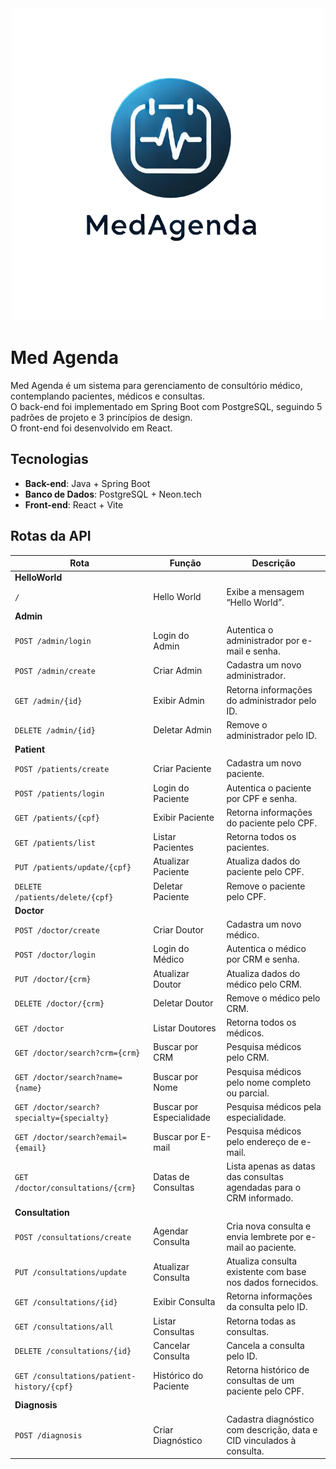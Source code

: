 <div align="center">
    <img src="https://github.com/nathanmota-dev/final-project-poo2/blob/main/frontend/public/logo2.png" alt="Logo" />
</div>

# Med Agenda

Med Agenda é um sistema para gerenciamento de consultório médico, contemplando pacientes, médicos e consultas.  
O back-end foi implementado em Spring Boot com PostgreSQL, seguindo 5 padrões de projeto e 3 princípios de design.  
O front-end foi desenvolvido em React.

## Tecnologias

- **Back-end**: Java + Spring Boot  
- **Banco de Dados**: PostgreSQL + Neon.tech
- **Front-end**: React + Vite

## Rotas da API

| Rota                                     | Função                    | Descrição                                                                 |
|------------------------------------------|---------------------------|---------------------------------------------------------------------------|
| **HelloWorld**                           |                           |                                                                           |
| `/`                                      | Hello World               | Exibe a mensagem “Hello World”.                                           |
| **Admin**                                |                           |                                                                           |
| `POST /admin/login`                      | Login do Admin            | Autentica o administrador por e-mail e senha.                             |
| `POST /admin/create`                     | Criar Admin               | Cadastra um novo administrador.                                           |
| `GET /admin/{id}`                        | Exibir Admin              | Retorna informações do administrador pelo ID.                             |
| `DELETE /admin/{id}`                     | Deletar Admin             | Remove o administrador pelo ID.                                           |
| **Patient**                              |                           |                                                                           |
| `POST /patients/create`                  | Criar Paciente            | Cadastra um novo paciente.                                                |
| `POST /patients/login`                   | Login do Paciente         | Autentica o paciente por CPF e senha.                                     |
| `GET /patients/{cpf}`                    | Exibir Paciente           | Retorna informações do paciente pelo CPF.                                 |
| `GET /patients/list`                     | Listar Pacientes          | Retorna todos os pacientes.                                               |
| `PUT /patients/update/{cpf}`             | Atualizar Paciente        | Atualiza dados do paciente pelo CPF.                                      |
| `DELETE /patients/delete/{cpf}`          | Deletar Paciente          | Remove o paciente pelo CPF.                                               |
| **Doctor**                               |                           |                                                                           |
| `POST /doctor/create`                    | Criar Doutor              | Cadastra um novo médico.                                                  |
| `POST /doctor/login`                     | Login do Médico           | Autentica o médico por CRM e senha.                                       |
| `PUT /doctor/{crm}`                      | Atualizar Doutor          | Atualiza dados do médico pelo CRM.                                        |
| `DELETE /doctor/{crm}`                   | Deletar Doutor            | Remove o médico pelo CRM.                                                 |
| `GET /doctor`                            | Listar Doutores           | Retorna todos os médicos.                                                 |
| `GET /doctor/search?crm={crm}`           | Buscar por CRM            | Pesquisa médicos pelo CRM.                                                |
| `GET /doctor/search?name={name}`         | Buscar por Nome           | Pesquisa médicos pelo nome completo ou parcial.                           |
| `GET /doctor/search?specialty={specialty}` | Buscar por Especialidade  | Pesquisa médicos pela especialidade.                                      |
| `GET /doctor/search?email={email}`       | Buscar por E-mail         | Pesquisa médicos pelo endereço de e-mail.                                 |
| `GET /doctor/consultations/{crm}`        | Datas de Consultas        | Lista apenas as datas das consultas agendadas para o CRM informado.       |
| **Consultation**                         |                           |                                                                           |
| `POST /consultations/create`             | Agendar Consulta          | Cria nova consulta e envia lembrete por e-mail ao paciente.               |
| `PUT /consultations/update`              | Atualizar Consulta        | Atualiza consulta existente com base nos dados fornecidos.                |
| `GET /consultations/{id}`                | Exibir Consulta           | Retorna informações da consulta pelo ID.                                  |
| `GET /consultations/all`                 | Listar Consultas          | Retorna todas as consultas.                                               |
| `DELETE /consultations/{id}`             | Cancelar Consulta         | Cancela a consulta pelo ID.                                               |
| `GET /consultations/patient-history/{cpf}` | Histórico do Paciente     | Retorna histórico de consultas de um paciente pelo CPF.                   |
| **Diagnosis**                            |                           |                                                                           |
| `POST /diagnosis`                        | Criar Diagnóstico         | Cadastra diagnóstico com descrição, data e CID vinculados à consulta.     |
